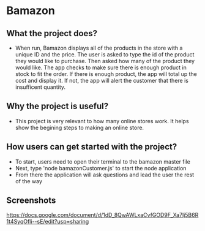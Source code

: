 # Bamazon

## What the project does?
* When run, Bamazon displays all of the products in the store with a unique ID and the price. The user is asked to type the id of the product they would like to purchase. Then asked how many of the product they would like. The app checks to make sure there is enough product in stock to fit the order. If there is enough product, the app will total up the cost and display it. If not, the app will alert the customer that there is insufficent quantity. 

## Why the project is useful?
* This project is very relevant to how many online stores work. It helps show the begining steps to making an online store. 

## How users can get started with the project?
* To start, users need to open their terminal to the bamazon master file
* Next, type 'node bamazonCustomer.js' to start the node application
* From there the application will ask questions and lead the user the   rest of the way

## Screenshots
https://docs.google.com/document/d/1dD_8QwAWLxaCvfGOD9F_Xa7lj5B6R1t4SyqOfli--sE/edit?usp=sharing



